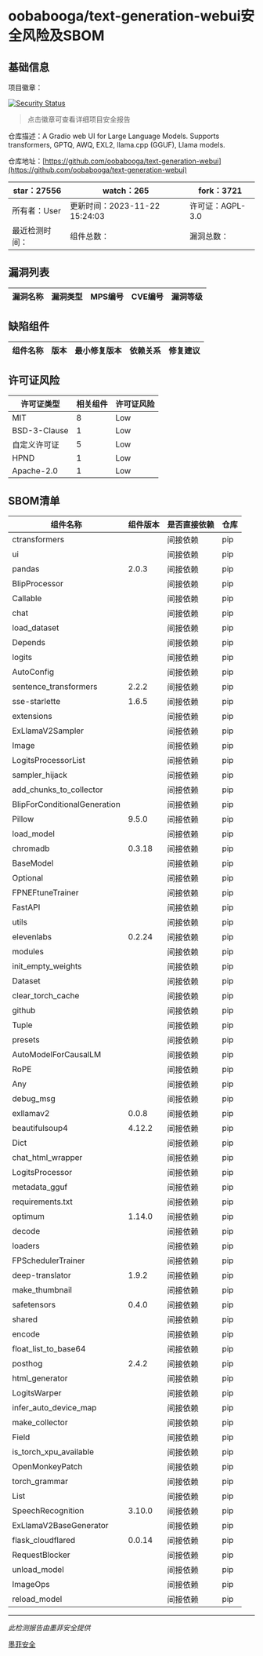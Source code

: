 # oobabooga/text-generation-webui安全风险及SBOM

## 基础信息

项目徽章：

[![Security Status](https://www.murphysec.com/platform3/v31/badge/1727757874161475584.svg)](https://www.murphysec.com/console/report/1693689165144481792/1727757874161475584)

> 点击徽章可查看详细项目安全报告

仓库描述：A Gradio web UI for Large Language Models. Supports transformers, GPTQ, AWQ, EXL2, llama.cpp (GGUF), Llama models.

仓库地址：[https://github.com/oobabooga/text-generation-webui](https://github.com/oobabooga/text-generation-webui)

| star：27556 | watch：265 | fork：3721 |
| ----------- | -------------- | ------------ |
| 所有者：User | 更新时间：2023-11-22 15:24:03 | 许可证：AGPL-3.0 |
| 最近检测时间： | 组件总数： | 漏洞总数： |




## 漏洞列表

| 漏洞名称 | 漏洞类型 | MPS编号 | CVE编号 | 漏洞等级 |
| ------- | ------ | ------- | ------ | ----- |





## 缺陷组件

| 组件名称 | 版本 | 最小修复版本 | 依赖关系 | 修复建议 |
| -------- | ---- | ------------ | -------- | -------- |





## 许可证风险

| 许可证类型 | 相关组件 | 许可证风险 |
| ---------- | -------- | ---------- |
|MIT|8|Low|
|BSD-3-Clause|1|Low|
|自定义许可证|5|Low|
|HPND|1|Low|
|Apache-2.0|1|Low|




## SBOM清单

| 组件名称 | 组件版本 | 是否直接依赖 | 仓库 |
| -------- | -------- | ------------ | ---- |
|ctransformers||间接依赖|pip|
|ui||间接依赖|pip|
|pandas|2.0.3|间接依赖|pip|
|BlipProcessor||间接依赖|pip|
|Callable||间接依赖|pip|
|chat||间接依赖|pip|
|load_dataset||间接依赖|pip|
|Depends||间接依赖|pip|
|logits||间接依赖|pip|
|AutoConfig||间接依赖|pip|
|sentence_transformers|2.2.2|间接依赖|pip|
|sse-starlette|1.6.5|间接依赖|pip|
|extensions||间接依赖|pip|
|ExLlamaV2Sampler||间接依赖|pip|
|Image||间接依赖|pip|
|LogitsProcessorList||间接依赖|pip|
|sampler_hijack||间接依赖|pip|
|add_chunks_to_collector||间接依赖|pip|
|BlipForConditionalGeneration||间接依赖|pip|
|Pillow|9.5.0|间接依赖|pip|
|load_model||间接依赖|pip|
|chromadb|0.3.18|间接依赖|pip|
|BaseModel||间接依赖|pip|
|Optional||间接依赖|pip|
|FPNEFtuneTrainer||间接依赖|pip|
|FastAPI||间接依赖|pip|
|utils||间接依赖|pip|
|elevenlabs|0.2.24|间接依赖|pip|
|modules||间接依赖|pip|
|init_empty_weights||间接依赖|pip|
|Dataset||间接依赖|pip|
|clear_torch_cache||间接依赖|pip|
|github||间接依赖|pip|
|Tuple||间接依赖|pip|
|presets||间接依赖|pip|
|AutoModelForCausalLM||间接依赖|pip|
|RoPE||间接依赖|pip|
|Any||间接依赖|pip|
|debug_msg||间接依赖|pip|
|exllamav2|0.0.8|间接依赖|pip|
|beautifulsoup4|4.12.2|间接依赖|pip|
|Dict||间接依赖|pip|
|chat_html_wrapper||间接依赖|pip|
|LogitsProcessor||间接依赖|pip|
|metadata_gguf||间接依赖|pip|
|requirements.txt||间接依赖|pip|
|optimum|1.14.0|间接依赖|pip|
|decode||间接依赖|pip|
|loaders||间接依赖|pip|
|FPSchedulerTrainer||间接依赖|pip|
|deep-translator|1.9.2|间接依赖|pip|
|make_thumbnail||间接依赖|pip|
|safetensors|0.4.0|间接依赖|pip|
|shared||间接依赖|pip|
|encode||间接依赖|pip|
|float_list_to_base64||间接依赖|pip|
|posthog|2.4.2|间接依赖|pip|
|html_generator||间接依赖|pip|
|LogitsWarper||间接依赖|pip|
|infer_auto_device_map||间接依赖|pip|
|make_collector||间接依赖|pip|
|Field||间接依赖|pip|
|is_torch_xpu_available||间接依赖|pip|
|OpenMonkeyPatch||间接依赖|pip|
|torch_grammar||间接依赖|pip|
|List||间接依赖|pip|
|SpeechRecognition|3.10.0|间接依赖|pip|
|ExLlamaV2BaseGenerator||间接依赖|pip|
|flask_cloudflared|0.0.14|间接依赖|pip|
|RequestBlocker||间接依赖|pip|
|unload_model||间接依赖|pip|
|ImageOps||间接依赖|pip|
|reload_model||间接依赖|pip|


------

*此检测报告由墨菲安全提供*

[墨菲安全](www.murphysec.com)